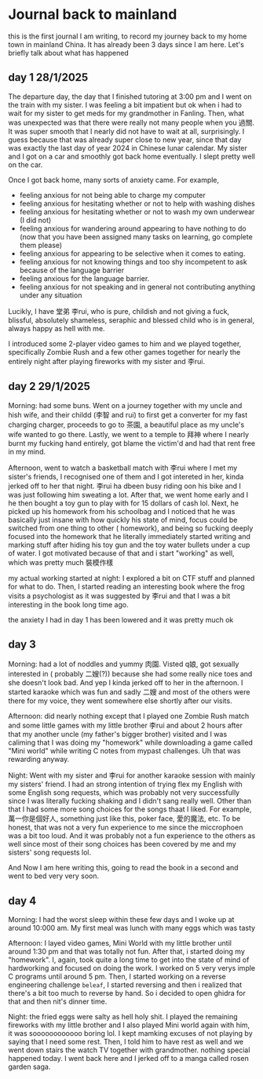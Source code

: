 # Journal back to mainland

this is the first journal I am writing, to record my journey back to my home town in mainland China. 
It has already been 3 days since I am here. Let's briefly talk about what has happened

## day 1 28/1/2025 
The departure day, the day that I finished tutoring at 3:00 pm and I went on the train with my sister. I was feeling a bit impatient but ok when i had to wait for my sister to get meds for my grandmother in Fanling. Then, what was unexpected was that there were really not many people when you 過關. It was super smooth that I nearly did not have to wait at all, surprisingly. I guess because that was already super close to new year, since that day was exactly the last day of year 2024 in Chinese lunar calendar. 
My sister and I got on a car and smoothly got back home eventually. I slept pretty well on the car. 

Once I got back home, many sorts of anxiety came. For example,
- feeling anxious for not being able to charge my computer 
- feeling anxious for hesitating whether or not to help with washing dishes 
- feeling anxious for hesitating whether or not to wash my own underwear (I did not)
- feeling anxious for wandering around appearing to have nothing to do (now that you have been assigned many tasks on learning, go complete them please)
- feeling anxious for appearing to be selective when it comes to eating.
- feeling anxious for not knowing things and too shy incompetent to ask because of the language barrier
- feeling anxious for the language barrier. 
- feeling anxious for not speaking and in general not contributing anything under any situation 

Lucikly, I have 堂弟 李rui, who is pure, childish and not giving a fuck, blissful, absolutely shameless, seraphic and blessed child who is in general, always happy as hell with me.

I introduced some 2-player video games to him and we played together, specifically Zombie Rush and a few other games together for nearly the entirely night after playing fireworks with my sister and 李rui. 

## day 2 29/1/2025 

Morning: had some buns. Went on a journey together with my uncle and hish wife, and their childd (李智 and rui) to first get a converter for my fast charging charger, proceeds to go to 茶園, a beautiful place as my uncle's wife wanted to go there. Lastly, we went to a temple to 拜神 where I nearly burnt my fucking hand entirely, got blame the victim'd and had that rent free in my mind. 


Afternoon, went to watch a basketball match with 李rui  where I met my sister's friends, I recognised one of them and I got intereted in her, kinda jerked off to her that night. 李rui ha dbeen busy riding oon his bike and I was just following him sweating a lot. 
After that, we went home early and I he then bought a toy gun to play with for 15 dollars of cash lol. 
Next, he picked up his homework from his schoolbag and I noticed that he was basically just insane with how quickly his state of mind, focus could be switched from one thing to other ( homework), and being so fucking deeply focused into the homework that he literally immediately started writing and marking stuff after hiding his toy gun and the toy water bullets under a cup of water. 
I got motivated because of that and i start "working" as well, which was pretty much 裝模作樣

my actual working started at night: I explored a bit on CTF stuff and planned for what to do. Then, I started reading an interesting book where the frog visits a psychologist as it was suggested by 李rui and that I was a bit interesting in the book long time ago.

the anxiety I had in day 1 has been lowered and it was pretty much ok 
## day 3

Morning: had a lot of noddles and yummy 肉園. Visted q娘, got sexually interested in ( probably 二嫂(?)) because she had some really nice toes and she doesn't look bad. And yep I kinda jerked off to her in the afternoon. I started karaoke which was fun and sadly 二嫂 and most of the others were there for my voice, they went somewhere else shortly after our visits. 

Afternoon: did nearly nothing except that I played one Zombie Rush match and some little games with my little brother 李rui and about 2 hours after that my another uncle (my father's bigger brother) visited and I was caliming that I was doing my "homework" while downloading a game called "Mini world" while writing C notes from mypast challenges. Uh that was rewarding anyway. 

Night: Went with my sister and 李rui for another karaoke session with mainly my sisters' friend. I had an strong intention of trying flex my English with some English song requests, which was probably not very successfully since I was literally fucking shaking and I didn't sang really well. Other than that I had some more song choices for the songs thaat I liked. For example, 萬一你是個好人, something just like this, poker face, 愛的魔法, etc.  To be honest, that was not a very fun experience to me since the miccrophoen was a bit too loud. And it was probably not a fun experience to the others as well since most of their song choices has been covered by me and my sisters' song requests lol. 

And Now I am here writing this, going to read the book in a second and went to bed very very soon. 

## day 4 

Morning:  I had the worst sleep within these few days and I woke up at around 10:000 am. My first meal was lunch with many eggs which was tasty

Afternoon: I layed video games, Mini World with my little brother until around 1:30 pm and that was totally not fun. After that, i started doing my "homework". I, again, took quite a long time to get into the state of mind of hardworking and focused on doing the work. I worked on 5 very verys imple C programs until around 5 pm. Then, I started working on a reverse engineering challenge `beleaf`, I started reversing and then i realized that there's a bit too much to reverse by hand. So i decided to open ghidra for that and then nit's dinner time.

Night: the fried eggs were salty as hell holy shit. I played the remaining fireworks with my little brother and I also played Mini world again with him, it was soooooooooooo boring lol. I kept mamking excuses of not playing by saying that I need some rest. Then, I told him to have rest as well and we went down stairs the watch TV together with grandmother. nothing special happened today. I went back here and I 
jerked off to a manga called rosen garden saga.